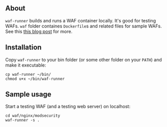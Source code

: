 ## About

`waf-runner` builds and runs a WAF container locally. It's good for testing WAFs. `waf` folder containes `Dockerfile`s and related files for sample WAFs. See this [this blog post](https://jreisinger.github.io/blog2/posts/working-with-waf-containers/) for more.

## Installation

Copy `waf-runner` to your bin folder (or some other folder on your `PATH`) and make it executable:

```
cp waf-runner ~/bin/
chmod u+x ~/bin/waf-runner
```

## Sample usage

Start a testing WAF (and a testing web server) on localhost:

```
cd waf/nginx/modsecurity
waf-runner -s .
```
